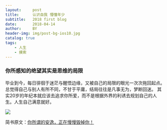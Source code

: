 ```yaml
---
layout:     post
title:      认识自我 懵懂年少
subtitle:   2018 first blog
date:       2018-04-14
author:     BY
header-img: img/post-bg-ios10.jpg
catalog: true
tags:
    - 人生
    - 摸索
---
```



### 你所感知的绝望其实是思维的局限

毕业到今，每日徘徊于迷茫与醒悟边缘，又被自己的局限的眼光一次次拖回起点。总觉得自己与别人有所不同，不甘于平庸，结局往往是凡事无为，梦断回迷。
其实20岁的年纪本就应该去追求你所爱，而不是根据外界的利诱去规划自己的人生。人生自己满意就好。



![](https://github.com/zwqco/zwqco.github.io/blob/master/img/post-js-414.jpg?raw=true)







简书原文：[你所谓的安逸，正在慢慢毁掉你！](https://www.jianshu.com/p/c75536342335)